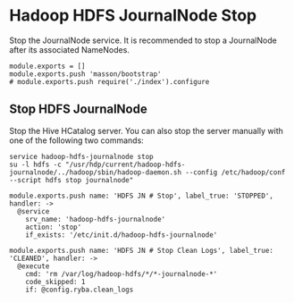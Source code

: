 
# Hadoop HDFS JournalNode Stop

Stop the JournalNode service. It is recommended to stop a JournalNode after its
associated NameNodes.

    module.exports = []
    module.exports.push 'masson/bootstrap'
    # module.exports.push require('./index').configure

## Stop HDFS JournalNode

Stop the Hive HCatalog server. You can also stop the server manually with one of
the following two commands:

```
service hadoop-hdfs-journalnode stop
su -l hdfs -c "/usr/hdp/current/hadoop-hdfs-journalnode/../hadoop/sbin/hadoop-daemon.sh --config /etc/hadoop/conf --script hdfs stop journalnode"
```

    module.exports.push name: 'HDFS JN # Stop', label_true: 'STOPPED', handler: ->
      @service
        srv_name: 'hadoop-hdfs-journalnode'
        action: 'stop'
        if_exists: '/etc/init.d/hadoop-hdfs-journalnode'

    module.exports.push name: 'HDFS JN # Stop Clean Logs', label_true: 'CLEANED', handler: ->
      @execute
        cmd: 'rm /var/log/hadoop-hdfs/*/*-journalnode-*'
        code_skipped: 1
        if: @config.ryba.clean_logs
